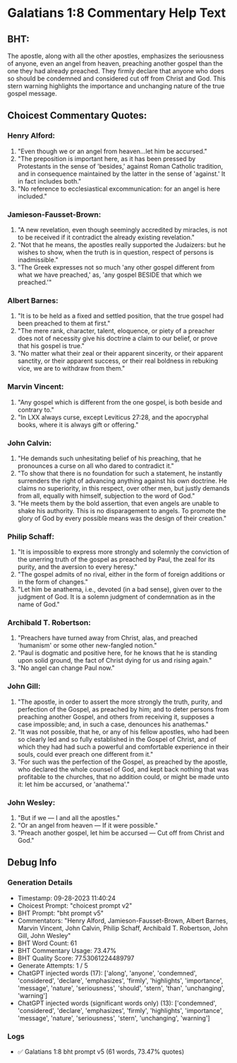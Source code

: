 # Galatians 1:8 Commentary Help Text

## BHT:
The apostle, along with all the other apostles, emphasizes the seriousness of anyone, even an angel from heaven, preaching another gospel than the one they had already preached. They firmly declare that anyone who does so should be condemned and considered cut off from Christ and God. This stern warning highlights the importance and unchanging nature of the true gospel message.

## Choicest Commentary Quotes:
### Henry Alford:
1. "Even though we or an angel from heaven...let him be accursed." 
2. "The preposition is important here, as it has been pressed by Protestants in the sense of 'besides,' against Roman Catholic tradition, and in consequence maintained by the latter in the sense of 'against.' It in fact includes both."
3. "No reference to ecclesiastical excommunication: for an angel is here included."

### Jamieson-Fausset-Brown:
1. "A new revelation, even though seemingly accredited by miracles, is not to be received if it contradict the already existing revelation."
2. "Not that he means, the apostles really supported the Judaizers: but he wishes to show, when the truth is in question, respect of persons is inadmissible."
3. "The Greek expresses not so much 'any other gospel different from what we have preached,' as, 'any gospel BESIDE that which we preached.'"

### Albert Barnes:
1. "It is to be held as a fixed and settled position, that the true gospel had been preached to them at first."
2. "The mere rank, character, talent, eloquence, or piety of a preacher does not of necessity give his doctrine a claim to our belief, or prove that his gospel is true."
3. "No matter what their zeal or their apparent sincerity, or their apparent sanctity, or their apparent success, or their real boldness in rebuking vice, we are to withdraw from them."

### Marvin Vincent:
1. "Any gospel which is different from the one gospel, is both beside and contrary to." 
2. "In LXX always curse, except Leviticus 27:28, and the apocryphal books, where it is always gift or offering."

### John Calvin:
1. "He demands such unhesitating belief of his preaching, that he pronounces a curse on all who dared to contradict it." 
2. "To show that there is no foundation for such a statement, he instantly surrenders the right of advancing anything against his own doctrine. He claims no superiority, in this respect, over other men, but justly demands from all, equally with himself, subjection to the word of God." 
3. "He meets them by the bold assertion, that even angels are unable to shake his authority. This is no disparagement to angels. To promote the glory of God by every possible means was the design of their creation."

### Philip Schaff:
1. "It is impossible to express more strongly and solemnly the conviction of the unerring truth of the gospel as preached by Paul, the zeal for its purity, and the aversion to every heresy."
2. "The gospel admits of no rival, either in the form of foreign additions or in the form of changes."
3. "Let him be anathema, i.e., devoted (in a bad sense), given over to the judgment of God. It is a solemn judgment of condemnation as in the name of God."

### Archibald T. Robertson:
1. "Preachers have turned away from Christ, alas, and preached 'humanism' or some other new-fangled notion."
2. "Paul is dogmatic and positive here, for he knows that he is standing upon solid ground, the fact of Christ dying for us and rising again."
3. "No angel can change Paul now."

### John Gill:
1. "The apostle, in order to assert the more strongly the truth, purity, and perfection of the Gospel, as preached by him; and to deter persons from preaching another Gospel, and others from receiving it, supposes a case impossible; and, in such a case, denounces his anathemas."
2. "It was not possible, that he, or any of his fellow apostles, who had been so clearly led and so fully established in the Gospel of Christ, and of which they had had such a powerful and comfortable experience in their souls, could ever preach one different from it."
3. "For such was the perfection of the Gospel, as preached by the apostle, who declared the whole counsel of God, and kept back nothing that was profitable to the churches, that no addition could, or might be made unto it: let him be accursed, or 'anathema'."

### John Wesley:
1. "But if we — I and all the apostles." 
2. "Or an angel from heaven — If it were possible." 
3. "Preach another gospel, let him be accursed — Cut off from Christ and God."


## Debug Info
### Generation Details
- Timestamp: 09-28-2023 11:40:24
- Choicest Prompt: "choicest prompt v2"
- BHT Prompt: "bht prompt v5"
- Commentators: "Henry Alford, Jamieson-Fausset-Brown, Albert Barnes, Marvin Vincent, John Calvin, Philip Schaff, Archibald T. Robertson, John Gill, John Wesley"
- BHT Word Count: 61
- BHT Commentary Usage: 73.47%
- BHT Quality Score: 77.53061224489797
- Generate Attempts: 1 / 5
- ChatGPT injected words (17):
	['along', 'anyone', 'condemned', 'considered', 'declare', 'emphasizes', 'firmly', 'highlights', 'importance', 'message', 'nature', 'seriousness', 'should', 'stern', 'than', 'unchanging', 'warning']
- ChatGPT injected words (significant words only) (13):
	['condemned', 'considered', 'declare', 'emphasizes', 'firmly', 'highlights', 'importance', 'message', 'nature', 'seriousness', 'stern', 'unchanging', 'warning']

### Logs
- ✅ Galatians 1:8 bht prompt v5 (61 words, 73.47% quotes)